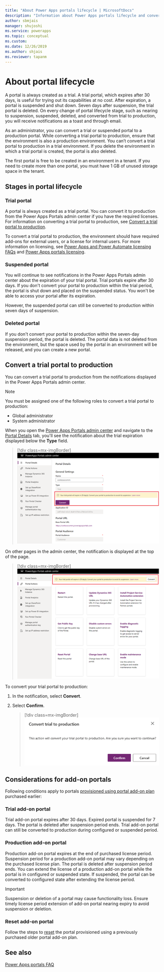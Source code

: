 ```yaml
---
title: "About Power Apps portals lifecycle | MicrosoftDocs"
description: "Information about Power Apps portals lifecycle and converting it from trial to production."
author: sbmjais
manager: shujoshi
ms.service: powerapps
ms.topic: conceptual
ms.custom: 
ms.date: 12/26/2019
ms.author: shjais
ms.reviewer: tapanm
---
```


# About portal lifecycle

A portal is always created as a trial. A trial portal, which expires after 30 days, is useful for trying out its capabilities at no cost. After expiration, a portal is suspended and shut down. Seven days after suspension, the trial portal is deleted. On every change of portal lifecycle stage, such as nearing to suspension, suspended, deleted, and converted from trial to production, you will receive notifications as a toast and through email.

As an administrator, you can convert a trial or suspended portal to a production portal. While converting a trial portal to production, ensure that the environment is also a production environment. You can’t convert a trial portal to production in a trial environment. If you delete the environment in which a trial portal is created, the portal is also deleted.

The first portal is free to be created in an environment in a tenant. If you need to create more than one portal, you must have 1 GB of unused storage space in the tenant.

## Stages in portal lifecycle

### Trial portal

A portal is always created as a trial portal. You can convert it to production from the Power Apps Portals admin center if you have the required licenses. For information on converting a trial portal to production, see [Convert a trial portal to production](#convert-a-trial-portal-to-production).

To convert a trial portal to production, the environment should have required add-ons for external users, or a license for internal users. For more information on licensing, see [Power Apps and Power Automate licensing FAQs](https://docs.microsoft.com/power-platform/admin/powerapps-flow-licensing-faq) and [Power Apps portals licensing](https://docs.microsoft.com/power-platform/admin/powerapps-flow-licensing-faq#can-you-share-more-details-regarding-the-new-power-apps-portals-licensing).

### Suspended portal

You will continue to see notifications in the Power Apps Portals admin center about the expiration of your trial portal. Trial portals expire after 30 days. If you don't convert your portal to production within the trial period, the portal is shut down and placed on the suspended status. You won't be able to access your portal after its expiration.

However, the suspended portal can still be converted to production within seven days of suspension. 

### Deleted portal

If you don't convert your portal to production within the seven-day suspension period, the portal is deleted. The portal data is not deleted from the environment, but the space used by the portal in an environment will be released, and you can create a new portal.

## Convert a trial portal to production

You can convert a trial portal to production from the notifications displayed in the Power Apps Portals admin center.

> [!NOTE]
> You must be assigned one of the following roles to convert a trial portal to production:
> - Global administrator
> - System administrator

When you open the [Power Apps Portals admin center](admin-overview.md) and navigate to the [Portal Details](portal-details.md) tab, you'll see the notification about the trial expiration displayed below the **Type** field.

> [!div class=mx-imgBorder]
> ![Trial notification on Portal Details tab](../media/admin-center-convert-notif.png "Trial notification on Portal Details tab")

On other pages in the admin center, the notification is displayed at the top of the page.

> [!div class=mx-imgBorder]
> ![Trial notification on other tabs](../media/admin-center-convert-notif-all.png "Trial notification on other tabs")

To convert your trial portal to production:

1.	In the notification, select **Convert**.

2.	Select **Confirm**.

    > [!div class=mx-imgBorder]
    > ![Trial to production confirmation](../media/trial-to-prod-confirm.png "Trial to production confirmation")

## Considerations for add-on portals

Following conditions apply to portals [provisioned using portal add-on plan](../provision-portal-add-on.md) purchased earlier:

### Trial add-on portal

Trial add-on portal expires after 30 days. Expired portal is suspended for 7 days. The portal is deleted after suspension period ends. Trial add-on portal can still be converted to production during configured or suspended period.

### Production add-on portal

Production add-on portal expires at the end of purchased license period. Suspension period for a production add-on portal may vary depending on the purchased license plan. The portal is deleted after suspension period ends. You can extend the license of a production add-on portal while the portal is in configured or suspended state. If suspended, the portal can be converted to configured state after extending the license period.

> [!IMPORTANT]
> Suspension or deletion of a portal may cause functionality loss. Ensure timely license period extension of add-on portal nearing expiry to avoid suspension or deletion.

### Reset add-on portal

Follow the steps to [reset](reset-portal.md) the portal provisioned using a previously purchased older portal add-on plan.

## See also

[Power Apps portals FAQ](../faq.md)
